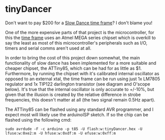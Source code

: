 # tinyDancer

Don't want to pay $200 for a [Slow Dance time frame](https://www.kickstarter.com/projects/xercyn/slow-dance-a-frame-that-slows-down-time "Slow Dance time frame")?  I don't blame you!

One of the more expensive parts of that project is the microcontroller, for this the [time frame](https://www.kickstarter.com/projects/xercyn/slow-dance-a-frame-that-slows-down-time "Slow Dance time frame") uses an Atmel MEGA series chipset which is overkill to say the least as most of this microcontroller's peripherals such as I/O, timers and serial comms aren't used at all. 

In order to bring the cost of this project down somewhat, the main functionality of slow dance has been implemented for a more suitable and cheaper chipset, the ATTiny85, which can be had for as little as $1.  Furthermore, by running the chipset with it's calibrated internal oscillator as opposed to an external xtal, the time frame can be run using just 1x LM7805 regulator and 1x TIP122 darlington transistor (see diagram and O'scope below). It's true that the internal oscillator is only accurate to +/-10%, but given that the illusion is created by the relative difference in strobe frequencies, this doesn't matter at all (the two signal remain 0.5Hz apart).

The ATTiny85 can be flashed using any standard AVR programmer, and I expect most will likely use the arduinoISP sketch. If so the chip can be flashed using the following cmd:


`sudo avrdude -F -c arduino -p t85 -U flash:w:tinyDancer.hex -U lfuse:w:0xe2:m -U hfuse:w:0xdf:m -U efuse:w:0xff:m`
